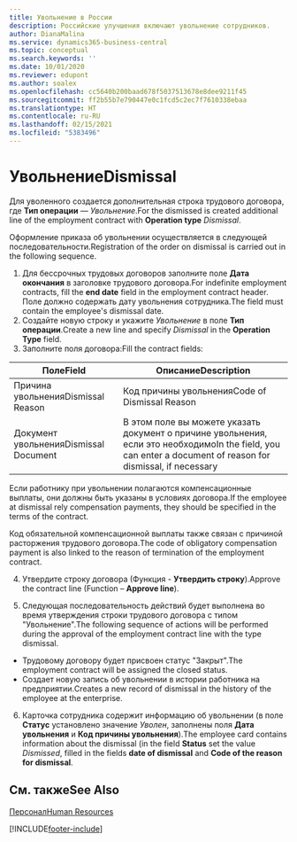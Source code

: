 ```yaml
---
title: Увольнение в России
description: Российские улучшения включают увольнение сотрудников.
author: DianaMalina
ms.service: dynamics365-business-central
ms.topic: conceptual
ms.search.keywords: ''
ms.date: 10/01/2020
ms.reviewer: edupont
ms.author: soalex
ms.openlocfilehash: cc5640b200baad678f5037513678e8dee9211f45
ms.sourcegitcommit: ff2b55b7e790447e0c1fcd5c2ec7f7610338ebaa
ms.translationtype: HT
ms.contentlocale: ru-RU
ms.lasthandoff: 02/15/2021
ms.locfileid: "5383496"
---
```

# <a name="dismissal"></a><span data-ttu-id="eeaba-103">Увольнение</span><span class="sxs-lookup"><span data-stu-id="eeaba-103">Dismissal</span></span>

<span data-ttu-id="eeaba-104">Для уволенного создается дополнительная строка трудового договора, где **Тип операции** — *Увольнение*.</span><span class="sxs-lookup"><span data-stu-id="eeaba-104">For the dismissed is created additional line of the employment contract with **Operation type** *Dismissal*.</span></span> 

<span data-ttu-id="eeaba-105">Оформление приказа об увольнении осуществляется в следующей последовательности.</span><span class="sxs-lookup"><span data-stu-id="eeaba-105">Registration of the order on dismissal is carried out in the following sequence.</span></span> 

1. <span data-ttu-id="eeaba-106">Для бессрочных трудовых договоров заполните поле **Дата окончания** в заголовке трудового договора.</span><span class="sxs-lookup"><span data-stu-id="eeaba-106">For indefinite employment contracts, fill the **end date** field in the employment contract header.</span></span> <span data-ttu-id="eeaba-107">Поле должно содержать дату увольнения сотрудника.</span><span class="sxs-lookup"><span data-stu-id="eeaba-107">The field must contain the employee's dismissal date.</span></span>
2. <span data-ttu-id="eeaba-108">Создайте новую строку и укажите *Увольнение* в поле **Тип операции**.</span><span class="sxs-lookup"><span data-stu-id="eeaba-108">Create a new line and specify *Dismissal* in the **Operation Type** field.</span></span>
3. <span data-ttu-id="eeaba-109">Заполните поля договора:</span><span class="sxs-lookup"><span data-stu-id="eeaba-109">Fill the contract fields:</span></span>

| <span data-ttu-id="eeaba-110">Поле</span><span class="sxs-lookup"><span data-stu-id="eeaba-110">Field</span></span>              | <span data-ttu-id="eeaba-111">Описание</span><span class="sxs-lookup"><span data-stu-id="eeaba-111">Description</span></span>                                                  |
| ------------------ | ------------------------------------------------------------ |
| <span data-ttu-id="eeaba-112">Причина увольнения</span><span class="sxs-lookup"><span data-stu-id="eeaba-112">Dismissal Reason</span></span>   | <span data-ttu-id="eeaba-113">Код причины увольнения</span><span class="sxs-lookup"><span data-stu-id="eeaba-113">Code of  Dismissal Reason</span></span>                                    |
| <span data-ttu-id="eeaba-114">Документ увольнения</span><span class="sxs-lookup"><span data-stu-id="eeaba-114">Dismissal Document</span></span> | <span data-ttu-id="eeaba-115">В этом поле вы можете указать документ о причине увольнения, если это необходимо</span><span class="sxs-lookup"><span data-stu-id="eeaba-115">In the field, you can enter a document of reason for dismissal, if necessary</span></span> |

<span data-ttu-id="eeaba-116">Если работнику при увольнении полагаются компенсационные выплаты, они должны быть указаны в условиях договора.</span><span class="sxs-lookup"><span data-stu-id="eeaba-116">If the employee at dismissal rely compensation payments, they should be specified in the terms of the contract.</span></span>

<span data-ttu-id="eeaba-117">Код обязательной компенсационной выплаты также связан с причиной расторжения трудового договора.</span><span class="sxs-lookup"><span data-stu-id="eeaba-117">The code of obligatory compensation payment is also linked to the reason of termination of the employment contract.</span></span>

4. <span data-ttu-id="eeaba-118">Утвердите строку договора (Функция - **Утвердить строку**).</span><span class="sxs-lookup"><span data-stu-id="eeaba-118">Approve the contract line (Function – **Approve line**).</span></span> 

5. <span data-ttu-id="eeaba-119">Следующая последовательность действий будет выполнена во время утверждения строки трудового договора с типом "Увольнение".</span><span class="sxs-lookup"><span data-stu-id="eeaba-119">The following sequence of actions will be performed during the approval of the employment contract line with the type dismissal.</span></span> 

- <span data-ttu-id="eeaba-120">Трудовому договору будет присвоен статус "Закрыт".</span><span class="sxs-lookup"><span data-stu-id="eeaba-120">The employment contract will be assigned the closed status.</span></span>
- <span data-ttu-id="eeaba-121">Создает новую запись об увольнении в истории работника на предприятии.</span><span class="sxs-lookup"><span data-stu-id="eeaba-121">Creates a new record of dismissal in the history of the employee at the enterprise.</span></span> 

6. <span data-ttu-id="eeaba-122">Карточка сотрудника содержит информацию об увольнении (в поле **Статус** установлено значение *Уволен*, заполнены поля **Дата увольнения** и **Код причины увольнения**).</span><span class="sxs-lookup"><span data-stu-id="eeaba-122">The employee card contains information about the dismissal (in the field **Status** set the value *Dismissed*, filled in the fields **date of dismissal** and **Code of the reason for dismissal**.</span></span>

## <a name="see-also"></a><span data-ttu-id="eeaba-123">См. также</span><span class="sxs-lookup"><span data-stu-id="eeaba-123">See Also</span></span>

[<span data-ttu-id="eeaba-124">Персонал</span><span class="sxs-lookup"><span data-stu-id="eeaba-124">Human Resources</span></span>](Human-Resources.md)


[!INCLUDE[footer-include](../../includes/footer-banner.md)]
